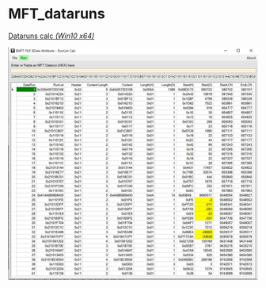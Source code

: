 # MFT_dataruns

[Dataruns calc *(Win10 x64)*](https://github.com/kacos2000/MFT_dataruns/releases/download/v.1.0.10.0/DataRuns.exe)

![img](https://raw.githubusercontent.com/kacos2000/MFT_dataruns/master/dr.JPG)
